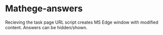 # Mathege-answers
Recieving the task page URL script creates MS Edge window with modified content. Answers can be hidden/shown.

